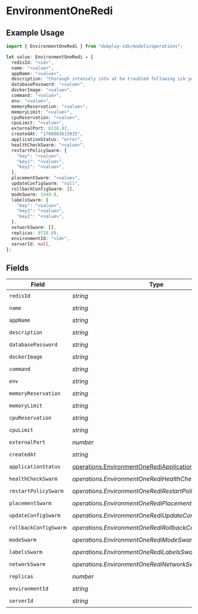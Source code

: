 # EnvironmentOneRedi

## Example Usage

```typescript
import { EnvironmentOneRedi } from "dokploy-sdk/models/operations";

let value: EnvironmentOneRedi = {
  redisId: "<id>",
  name: "<value>",
  appName: "<value>",
  description: "thorough intensely into at ha troubled following ick yowza",
  databasePassword: "<value>",
  dockerImage: "<value>",
  command: "<value>",
  env: "<value>",
  memoryReservation: "<value>",
  memoryLimit: "<value>",
  cpuReservation: "<value>",
  cpuLimit: "<value>",
  externalPort: 8226.83,
  createdAt: "1708983615035",
  applicationStatus: "error",
  healthCheckSwarm: "<value>",
  restartPolicySwarm: {
    "key": "<value>",
    "key1": "<value>",
    "key2": "<value>",
  },
  placementSwarm: "<value>",
  updateConfigSwarm: "null",
  rollbackConfigSwarm: [],
  modeSwarm: 3349.8,
  labelsSwarm: {
    "key": "<value>",
    "key1": "<value>",
    "key2": "<value>",
  },
  networkSwarm: [],
  replicas: 9728.09,
  environmentId: "<id>",
  serverId: null,
};
```

## Fields

| Field                                                                                                            | Type                                                                                                             | Required                                                                                                         | Description                                                                                                      |
| ---------------------------------------------------------------------------------------------------------------- | ---------------------------------------------------------------------------------------------------------------- | ---------------------------------------------------------------------------------------------------------------- | ---------------------------------------------------------------------------------------------------------------- |
| `redisId`                                                                                                        | *string*                                                                                                         | :heavy_check_mark:                                                                                               | N/A                                                                                                              |
| `name`                                                                                                           | *string*                                                                                                         | :heavy_check_mark:                                                                                               | N/A                                                                                                              |
| `appName`                                                                                                        | *string*                                                                                                         | :heavy_check_mark:                                                                                               | N/A                                                                                                              |
| `description`                                                                                                    | *string*                                                                                                         | :heavy_check_mark:                                                                                               | N/A                                                                                                              |
| `databasePassword`                                                                                               | *string*                                                                                                         | :heavy_check_mark:                                                                                               | N/A                                                                                                              |
| `dockerImage`                                                                                                    | *string*                                                                                                         | :heavy_check_mark:                                                                                               | N/A                                                                                                              |
| `command`                                                                                                        | *string*                                                                                                         | :heavy_check_mark:                                                                                               | N/A                                                                                                              |
| `env`                                                                                                            | *string*                                                                                                         | :heavy_check_mark:                                                                                               | N/A                                                                                                              |
| `memoryReservation`                                                                                              | *string*                                                                                                         | :heavy_check_mark:                                                                                               | N/A                                                                                                              |
| `memoryLimit`                                                                                                    | *string*                                                                                                         | :heavy_check_mark:                                                                                               | N/A                                                                                                              |
| `cpuReservation`                                                                                                 | *string*                                                                                                         | :heavy_check_mark:                                                                                               | N/A                                                                                                              |
| `cpuLimit`                                                                                                       | *string*                                                                                                         | :heavy_check_mark:                                                                                               | N/A                                                                                                              |
| `externalPort`                                                                                                   | *number*                                                                                                         | :heavy_check_mark:                                                                                               | N/A                                                                                                              |
| `createdAt`                                                                                                      | *string*                                                                                                         | :heavy_check_mark:                                                                                               | N/A                                                                                                              |
| `applicationStatus`                                                                                              | [operations.EnvironmentOneRediApplicationStatus](../../models/operations/environmentonerediapplicationstatus.md) | :heavy_check_mark:                                                                                               | N/A                                                                                                              |
| `healthCheckSwarm`                                                                                               | *operations.EnvironmentOneRediHealthCheckSwarmUnion*                                                             | :heavy_check_mark:                                                                                               | N/A                                                                                                              |
| `restartPolicySwarm`                                                                                             | *operations.EnvironmentOneRediRestartPolicySwarmUnion*                                                           | :heavy_check_mark:                                                                                               | N/A                                                                                                              |
| `placementSwarm`                                                                                                 | *operations.EnvironmentOneRediPlacementSwarmUnion*                                                               | :heavy_check_mark:                                                                                               | N/A                                                                                                              |
| `updateConfigSwarm`                                                                                              | *operations.EnvironmentOneRediUpdateConfigSwarmUnion*                                                            | :heavy_check_mark:                                                                                               | N/A                                                                                                              |
| `rollbackConfigSwarm`                                                                                            | *operations.EnvironmentOneRediRollbackConfigSwarmUnion*                                                          | :heavy_check_mark:                                                                                               | N/A                                                                                                              |
| `modeSwarm`                                                                                                      | *operations.EnvironmentOneRediModeSwarmUnion*                                                                    | :heavy_check_mark:                                                                                               | N/A                                                                                                              |
| `labelsSwarm`                                                                                                    | *operations.EnvironmentOneRediLabelsSwarmUnion*                                                                  | :heavy_check_mark:                                                                                               | N/A                                                                                                              |
| `networkSwarm`                                                                                                   | *operations.EnvironmentOneRediNetworkSwarmUnion*                                                                 | :heavy_check_mark:                                                                                               | N/A                                                                                                              |
| `replicas`                                                                                                       | *number*                                                                                                         | :heavy_check_mark:                                                                                               | N/A                                                                                                              |
| `environmentId`                                                                                                  | *string*                                                                                                         | :heavy_check_mark:                                                                                               | N/A                                                                                                              |
| `serverId`                                                                                                       | *string*                                                                                                         | :heavy_check_mark:                                                                                               | N/A                                                                                                              |